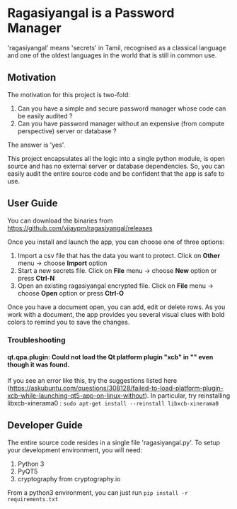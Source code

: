 # Ragasiyangal is a Password Manager

'ragasiyangal' means 'secrets' in Tamil, recognised as a classical language and one of the oldest languages in the world that is still in common use.

## Motivation
The motivation for this project is two-fold:
1. Can you have a simple and secure password manager whose code can be easily audited ?
2. Can you have password manager without an expensive (from compute perspective) server or database ?

The answer is 'yes'. 

This project encapsulates all the logic into a single python module, is open source and has no external server or database dependencies. So, you can easily audit the entire source code and be confident that the app is safe to use. 

## User Guide
You can download the binaries from https://github.com/vijaypm/ragasiyangal/releases

Once you install and launch the app, you can choose one of three options:
1. Import a csv file that has the data you want to protect. Click on **Other** menu -> choose **Import** option
2. Start a new secrets file. Click on **File** menu -> choose **New** option or press **Ctrl-N**
3. Open an existing ragasiyangal encrypted file. Click on **File** menu -> choose **Open** option or press **Ctrl-O**

Once you have a document open, you can add, edit or delete rows. As you work with a document, the app provides you several visual clues with bold colors to remind you to save the changes.

### Troubleshooting

#### qt.qpa.plugin: Could not load the Qt platform plugin "xcb" in "" even though it was found.

If you see an error like this, try the suggestions listed here (https://askubuntu.com/questions/308128/failed-to-load-platform-plugin-xcb-while-launching-qt5-app-on-linux-without). In particular, try reinstalling libxcb-xinerama0 :
`
sudo apt-get install --reinstall libxcb-xinerama0
`
## Developer Guide
The entire source code resides in a single file 'ragasiyangal.py'. To setup your development environment, you will need:
1. Python 3
2. PyQT5
3. cryptography from cryptography.io

From a python3 environment, you can just run 
`
pip install -r requirements.txt
`
